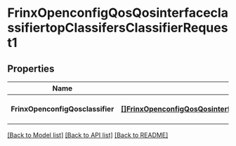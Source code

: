 # FrinxOpenconfigQosQosinterfaceclassifiertopClassifersClassifierRequest1

## Properties
Name | Type | Description | Notes
------------ | ------------- | ------------- | -------------
**FrinxOpenconfigQosclassifier** | [**[]FrinxOpenconfigQosQosinterfaceclassifiertopClassifersClassifier**](frinx.openconfig.qos.qosinterfaceclassifiertop.classifers.Classifier.md) |  | [optional] [default to null]

[[Back to Model list]](../README.md#documentation-for-models) [[Back to API list]](../README.md#documentation-for-api-endpoints) [[Back to README]](../README.md)


